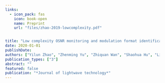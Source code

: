 ```yaml
---
links:
  - icon_pack: fas
    icon: book-open
    name: Preprint
    url: "files/zhao-2019-lowcomplexity.pdf"


title: "Low complexity OSNR monitoring and modulation format identification based on binarized neural networks"
date: 2020-01-01
publishDate: 
authors: ["Yilun Zhao", "Zhenming Yu", "Zhiquan Wan", "Shaohua Hu", "Liang Shu", "Jing Zhang", "Kun Xu"]
publication_types: ["3"]
abstract: ""
featured: false
publication: "*Journal of lightwave technology*"
---
```


